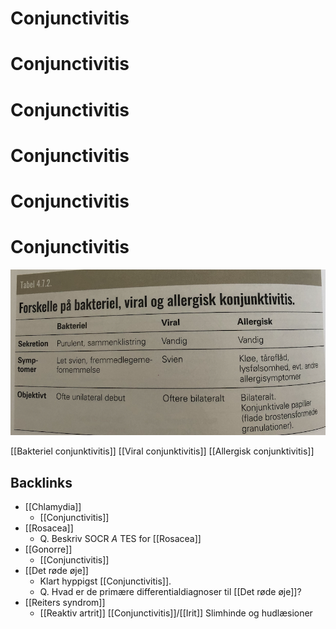 # Conjunctivitis 
# Conjunctivitis 
# Conjunctivitis 
# Conjunctivitis 
# Conjunctivitis 
# Conjunctivitis 
![](BearImages/C3C154F2-6F50-4003-B317-B544193AEF7F-3994-00000866739F9440/B742C4A7-3343-4B2C-A811-FD779BD304A0.png)

[[Bakteriel conjunktivitis]]
[[Viral conjunktivitis]]
[[Allergisk conjunktivitis]]

## Backlinks
* [[Chlamydia]]
	* [[Conjunctivitis]]
* [[Rosacea]]
	* Q. Beskriv SOCR *A* TES for [[Rosacea]] 
* [[Gonorre]]
	* [[Conjunctivitis]]
* [[Det røde øje]]
	* Klart hyppigst [[Conjunctivitis]]. 
	* Q. Hvad er de primære differentialdiagnoser til [[Det røde øje]]?
* [[Reiters syndrom]]
	* [[Reaktiv artrit]]
[[Conjunctivitis]]/[[Irit]]
Slimhinde og hudlæsioner

<!-- #anki/tag/med/Ophthalmology #anki/deck/Medicine -->

<!-- {BearID:ACAA9271-FDA6-4BC2-9C39-68BA9EACDF5C-97624-0000B3E9BF2FA11B} -->
